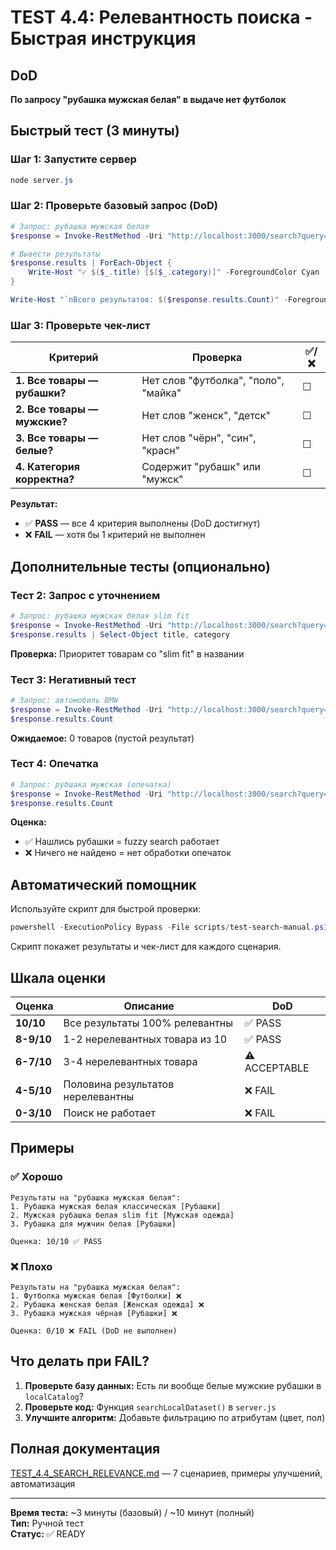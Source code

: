 # TEST 4.4: Релевантность поиска - Быстрая инструкция

## DoD
**По запросу "рубашка мужская белая" в выдаче нет футболок**

## Быстрый тест (3 минуты)

### Шаг 1: Запустите сервер
```powershell
node server.js
```

### Шаг 2: Проверьте базовый запрос (DoD)

```powershell
# Запрос: рубашка мужская белая
$response = Invoke-RestMethod -Uri "http://localhost:3000/search?query=рубашка+мужская+белая&limit=10" -Method GET

# Вывести результаты
$response.results | ForEach-Object {
    Write-Host "✓ $($_.title) [$($_.category)]" -ForegroundColor Cyan
}

Write-Host "`nВсего результатов: $($response.results.Count)" -ForegroundColor Yellow
```

### Шаг 3: Проверьте чек-лист

| Критерий | Проверка | ✅/❌ |
|----------|----------|------|
| **1. Все товары — рубашки?** | Нет слов "футболка", "поло", "майка" | ☐ |
| **2. Все товары — мужские?** | Нет слов "женск", "детск" | ☐ |
| **3. Все товары — белые?** | Нет слов "чёрн", "син", "красн" | ☐ |
| **4. Категория корректна?** | Содержит "рубашк" или "мужск" | ☐ |

**Результат:**
- ✅ **PASS** — все 4 критерия выполнены (DoD достигнут)
- ❌ **FAIL** — хотя бы 1 критерий не выполнен

## Дополнительные тесты (опционально)

### Тест 2: Запрос с уточнением
```powershell
# Запрос: рубашка мужская белая slim fit
$response = Invoke-RestMethod -Uri "http://localhost:3000/search?query=рубашка+мужская+белая+slim+fit&limit=10" -Method GET
$response.results | Select-Object title, category
```

**Проверка:** Приоритет товарам со "slim fit" в названии

### Тест 3: Негативный тест
```powershell
# Запрос: автомобиль BMW
$response = Invoke-RestMethod -Uri "http://localhost:3000/search?query=автомобиль+BMW&limit=10" -Method GET
$response.results.Count
```

**Ожидаемое:** 0 товаров (пустой результат)

### Тест 4: Опечатка
```powershell
# Запрос: рубшака мужская (опечатка)
$response = Invoke-RestMethod -Uri "http://localhost:3000/search?query=рубшака+мужская&limit=10" -Method GET
$response.results.Count
```

**Оценка:**
- ✅ Нашлись рубашки = fuzzy search работает
- ❌ Ничего не найдено = нет обработки опечаток

## Автоматический помощник

Используйте скрипт для быстрой проверки:

```powershell
powershell -ExecutionPolicy Bypass -File scripts/test-search-manual.ps1
```

Скрипт покажет результаты и чек-лист для каждого сценария.

## Шкала оценки

| Оценка | Описание | DoD |
|--------|----------|-----|
| **10/10** | Все результаты 100% релевантны | ✅ PASS |
| **8-9/10** | 1-2 нерелевантных товара из 10 | ✅ PASS |
| **6-7/10** | 3-4 нерелевантных товара | ⚠️ ACCEPTABLE |
| **4-5/10** | Половина результатов нерелевантны | ❌ FAIL |
| **0-3/10** | Поиск не работает | ❌ FAIL |

## Примеры

### ✅ Хорошо
```
Результаты на "рубашка мужская белая":
1. Рубашка мужская белая классическая [Рубашки]
2. Мужская рубашка белая slim fit [Мужская одежда]
3. Рубашка для мужчин белая [Рубашки]

Оценка: 10/10 ✅ PASS
```

### ❌ Плохо
```
Результаты на "рубашка мужская белая":
1. Футболка мужская белая [Футболки] ❌
2. Рубашка женская белая [Женская одежда] ❌
3. Рубашка мужская чёрная [Рубашки] ❌

Оценка: 0/10 ❌ FAIL (DoD не выполнен)
```

## Что делать при FAIL?

1. **Проверьте базу данных:** Есть ли вообще белые мужские рубашки в `localCatalog`?
2. **Проверьте код:** Функция `searchLocalDataset()` в `server.js`
3. **Улучшите алгоритм:** Добавьте фильтрацию по атрибутам (цвет, пол)

## Полная документация

[TEST_4.4_SEARCH_RELEVANCE.md](TEST_4.4_SEARCH_RELEVANCE.md) — 7 сценариев, примеры улучшений, автоматизация

---

**Время теста:** ~3 минуты (базовый) / ~10 минут (полный)  
**Тип:** Ручной тест  
**Статус:** ✅ READY
